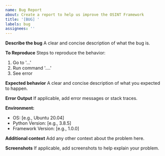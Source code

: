 ```yaml
---
name: Bug Report
about: Create a report to help us improve the OSINT Framework
title: '[BUG] '
labels: bug
assignees: ''
---
```


**Describe the bug**
A clear and concise description of what the bug is.

**To Reproduce**
Steps to reproduce the behavior:
1. Go to '...'
2. Run command '....'
3. See error

**Expected behavior**
A clear and concise description of what you expected to happen.

**Error Output**
If applicable, add error messages or stack traces.

**Environment:**
 - OS: [e.g., Ubuntu 20.04]
 - Python Version: [e.g., 3.8.5]
 - Framework Version: [e.g., 1.0.0]

**Additional context**
Add any other context about the problem here.

**Screenshots**
If applicable, add screenshots to help explain your problem.
